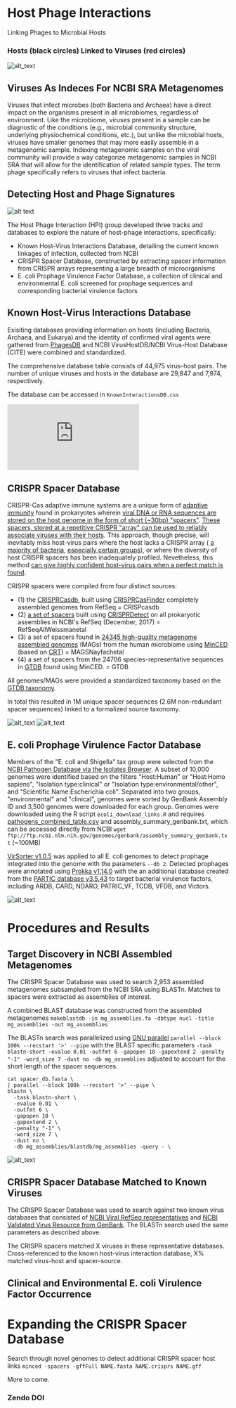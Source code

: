 # Host Phage Interactions
Linking Phages to Microbial Hosts

### Hosts (black circles) Linked to Viruses (red circles)

![alt_text](https://github.com/NCBI-Codeathons/Host_Phage_Interactions/blob/development/images/bipartite_hotsvir_circle.png)

## Viruses As Indeces For NCBI SRA Metagenomes

Viruses that infect microbes (both Bacteria and Archaea) have a direct impact on the organisms present in all microbiomes, regardless of environment. Like the microbiome, viruses present in a sample can be diagnostic of the conditions (e.g., microbial community structure, underlying physiochemical conditions, etc.), but unlike the microbial hosts, viruses have smaller genomes that may more easily assemble in a metagenomic sample. Indexing metagenomic samples on the viral community will provide a way categorize metagenomic samples in NCBI SRA that will allow for the identification of related sample types. The term phage specifically refers to viruses that infect bacteria.

## Detecting Host and Phage Signatures

![alt text](https://github.com/NCBI-Codeathons/Host_Phage_Interactions/blob/development/images/Flow.jpg)

The Host Phage Interaction (HPI) group developed three tracks and databases to explore the nature of host-phage interactions, specifically:

 - Known Host-Virus Interactions Database, detailing the current known linkages of infection, collected from NCBI
 - CRISPR Spacer Database, constructed by extracting spacer information from CRISPR arrays representing a large breadth of microorganisms 
 - E. coli Prophage Virulence Factor Database, a collection of clinical and environmental E. coli screened for prophage sequences and corresponding bacterial virulence factors

## Known Host-Virus Interactions Database

Exisiting databases providing information on hosts (including Bacteria, Archaea, and Eukarya) and the identity of confirmed viral agents were gathered from [PhagesDB](https://phagesdb.org/) and NCBI VirusHostDB/NCBI Virus-Host Database (CITE) were combined and standardized.

The comprehensive database table consists of 44,975 virus-host pairs. The number of unique viruses and hosts in the database are 29,847 and 7,974, respectively.

The database can be accessed in `KnownInteractionsDB.csv`

![alt_text](https://github.com/NCBI-Codeathons/Host_Phage_Interactions/blob/development/images/KnownInteractionDB.pdf)

## CRISPR Spacer Database

CRISPR-Cas adaptive immune systems are a unique form of [adaptive immunity](https://science.sciencemag.org/content/315/5819/1709) found in prokaryotes wherein [viral DNA or RNA sequences are stored on the host genome in the form of short (~30bp) "spacers"](https://link.springer.com/article/10.1007/s00239-004-0046-3). [These spacers, stored at a repetitive CRISPR "array" can be used to reliably associate viruses with their hosts](https://academic.oup.com/femsre/article/40/2/258/2570202). This approach, though precise, will inevitably miss host-virus pairs where the host lacks a CRISPR array ( [a majority of bacteria](https://www.nature.com/articles/nrmicro3569), [especially certain groups](https://www.nature.com/articles/ncomms10613?origin=ppub)), or where the diversity of host CRISPR spacers has been inadequately profiled. Nevetheless, this method [can give highly confident host-virus pairs when a perfect match is found](https://academic.oup.com/femsre/article/40/2/258/2570202).

CRISPR spacers were compiled from four distinct sources: 
 - (1) the [CRISPRCasdb](https://crisprcas.i2bc.paris-saclay.fr/Home/Download), built using [CRISPRCasFinder](https://academic.oup.com/nar/article/46/W1/W246/5001162) completely assembled genomes from RefSeq = CRISPcasdb
 - (2) [a set of spacers](https://www.liebertpub.com/doi/full/10.1089/crispr.2018.0034) built using [CRISPRDetect](https://www.ncbi.nlm.nih.gov/pmc/articles/PMC4869251/) on all prokaryotic assemblies in NCBI's RefSeq (December, 2017) = RefSeqAllWeissmanetal 
 - (3) a set of spacers found in [24345 high-quality metagenome assembled genomes](https://www.nature.com/articles/s41586-019-1058-x) (MAGs) from the human microbiome using [MinCED](https://github.com/ctSkennerton/minced) (based on [CRT](https://bmcbioinformatics.biomedcentral.com/articles/10.1186/1471-2105-8-209)) = MAGSNayfachetal
 - (4) a set of spacers from the 24706 species-representative sequences in [GTDB](https://www.biorxiv.org/content/10.1101/771964v1) found using MinCED. = GTDB

 All genomes/MAGs were provided a standardized taxonomy based on the [GTDB taxonomy](https://gtdb.ecogenomic.org/). 

 In total this resulted in 1M unique spacer sequences (2.6M non-redundant spacer sequences) linked to a formalized source taxonomy.

 ![alt_text](https://github.com/NCBI-Codeathons/Host_Phage_Interactions/blob/development/images/Spacer-Distribution-From-Source.png)
 ![alt_text](https://github.com/NCBI-Codeathons/Host_Phage_Interactions/blob/development/images/Spacer-Taxon-Origin-Class.png)

## E. coli Prophage Virulence Factor Database  

Members of the "E. coli and Shigella" tax group were selected from the [NCBI Pathogen Database via the Isolates Browser](https://www.ncbi.nlm.nih.gov/pathogens/isolates/#/search/taxgroup_name:%22E.coli%20and%20Shigella%22). A subset of 10,000 genomes were identified based on the filters "Host:Human" or "Host:Homo sapiens", "Isolation type:clinical" or "Isolation type:environmental/other", and "Scientific Name:Escherichia coli". Separated into two groups, "environmental" and "clinical", genomes were sorted by GenBank Assembly ID and 3,500 genomes were downloaded for each group. Genomes were downloaded using the R script `ecoli_download_links.R` and requires [pathogens_combined_table.csv](https://github.com/NCBI-Codeathons/Host_Phage_Interactions/blob/development/data/pathogens_combined_table.csv) and assembly_summary_genbank.txt, which can be accessed directly from NCBI `wget ftp://ftp.ncbi.nlm.nih.gov/genomes/genbank/assembly_summary_genbank.txt` (~100MB)


[VirSorter v1.0.5](https://github.com/simroux/VirSorter) was applied to all E. coli genomes to detect prophage integrated into the genome with the parameters `--db 2`. Detected prophages were annotated using [Prokka v1.14.0](https://github.com/tseemann/prokka) with the an additional database created from the [PARTIC database v3.5.43](https://www.patricbrc.org/) to target bacterial virulence factors, including ARDB, CARD, NDARO, PATRIC_VF, TCDB, VFDB, and Victors.

![alt_text](https://github.com/NCBI-Codeathons/Host_Phage_Interactions/blob/development/images/ProphagePipeline.jpg)


# Procedures and Results

## Target Discovery in NCBI Assembled Metagenomes

The CRISPR Spacer Database was used to search 2,953 assembled metagenomes subsampled from the NCBI SRA using BLASTn. Matches to spacers were extracted as assemblies of interest.

A combined BLAST database was constructed from the assembled metagenomes `makeblastdb -in mg_assemblies.fa -dbtype nucl -title mg_assemblies -out mg_assemblies`

The BLASTn search was parallelized using [GNU parallel](https://www.gnu.org/software/parallel/) `parallel --block 100k --recstart '>' --pipe` with the BLAST specific parameters `-task blastn-short -evalue 0.01 -outfmt 6 -gapopen 10 -gapextend 2 -penalty "-1" -word_size 7 -dust no -db mg_assemblies` adjusted to account for the short length of the spacer sequences.

```
cat spacer_db.fasta \
| parallel --block 100k --recstart '>' --pipe \
blastn \
  -task blastn-short \
  -evalue 0.01 \
  -outfmt 6 \
  -gapopen 10 \
  -gapextend 2 \
  -penalty "-1" \
  -word_size 7 \
  -dust no \
  -db mg_assemblies/blastdb/mg_assemblies -query - \
```

![alt_text](https://github.com/NCBI-Codeathons/Host_Phage_Interactions/blob/development/images/HPI-CRISPR-DB-Workflow2.png)

## CRISPR Spacer Database Matched to Known Viruses

The CRISPR Spacer Database was used to search against two known virus databases that consisted of [NCBI Viral RefSeq representatives](https://www.ncbi.nlm.nih.gov/genome/viruses/) and [NCBI Validated Virus Resource from GenBank](https://www.ncbi.nlm.nih.gov/labs/virus/vssi/#/). The BLASTn search used the same parameters as described above.

The CRISPR spacers matched X viruses in these representative databases. Cross-referenced to the known host-virus interaction database, X% matched virus-host and spacer-source.

## Clinical and Environmental E. coli Virulence Factor Occurrence 

# Expanding the CRISPR Spacer Database

Search through novel genomes to detect additional CRISPR spacer host links `minced -spacers -gffFull NAME.fasta NAME.crisprs NAME.gff`


More to come.

### Zendo DOI
